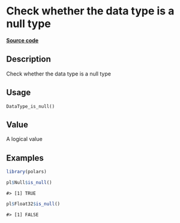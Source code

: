 

# Check whether the data type is a null type

[**Source code**](https://github.com/pola-rs/r-polars/tree/d562252dbb77de7e06ca3e6150d74a2c709763bc/R/after-wrappers.R#L20)

## Description

Check whether the data type is a null type

## Usage

<pre><code class='language-R'>DataType_is_null()
</code></pre>

## Value

A logical value

## Examples

``` r
library(polars)

pl$Null$is_null()
```

    #> [1] TRUE

``` r
pl$Float32$is_null()
```

    #> [1] FALSE
